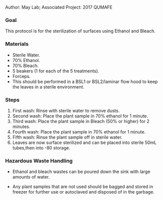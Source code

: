 Author: May Lab; Associated Project: 2017 QUMAFE

### Goal

This protocol is for the sterilization of surfaces using Ethanol and
Bleach.

### Materials

-   Sterile Water.
-   70% Ethanol.
-   70% Bleach.
-   5 beakers (1 for each of the 5 treatments).
-   Forceps.
-   This should be performed in a BSL1 or BSL2/laminar flow hood to keep
    the leaves in a sterile environment.

### Steps

1.  First wash: Rinse with sterile water to remove dusts.
2.  Second wash: Place the plant sample in 70% ethanol for 1 minute.
3.  Third wash: Place the plant sample in Bleach (50% or higher) for 2
    minutes.
4.  Fourth wash: Place the plant sample in 70% ethanol for 1 minute.
5.  Fifth wash: Rinse the plant sample off in sterile water.
6.  Leaves are now surface sterilized and can be placed into sterile
    50mL tubes,then into -80 storage.

### Hazardous Waste Handling

-   Ethanol and bleach wastes can be poured down the sink with large
    amounts of water.

-   Any plant samples that are not used should be bagged and stored in
    freezer for further use or autoclaved and disposed of in the
    garbage.
